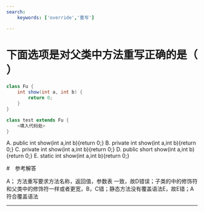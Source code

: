 ```yaml
---
search:
    keywords: ['override','重写']

---
```



# 下面选项是对父类中方法重写正确的是（ ）

```java
class Fu {
	int show(int a, int b) {
		return 0;
	}
}

class test extends Fu {
	<填入代码处>
}
```
A. public int show(int a,int b){return 0;}
B. private int show(int a,int b){return 0;}
C. private int show(int a,int b){return 0;}
D. public short show(int a,int b){return 0;}
E. static int show(int a,int b){return 0;}

#　参考解答

A；
方法重写要求方法名称，返回值，参数表 一致，故D错误；子类的中的修饰符和父类中的修饰符一样或者更宽，B，C错；静态方法没有覆盖语法E，故E错；A符合覆盖语法

---

